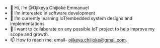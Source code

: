 - 👋 Hi, I’m @Ojikeya Chijioke Emmanuel
- 👀 I’m interested in software development
- 🌱 I’m currently learning IoT/embedded system designs and implementations
- 💞️ I want to collaborate on any possible IoT project to help improve my scope and growth.
- 📫 How to reach me: email- ojikeya.chijioke@gmail.com.

<!---
Emmaceejay/Emmaceejay is a ✨ special ✨ repository because its `README.md` (this file) appears on your GitHub profile.
You can click the Preview link to take a look at your changes.
--->
